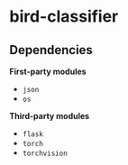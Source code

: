 # bird-classifier

## Dependencies

**First-party modules**

- `json`
- `os`

**Third-party modules**

- `flask`
- `torch`
- `torchvision`